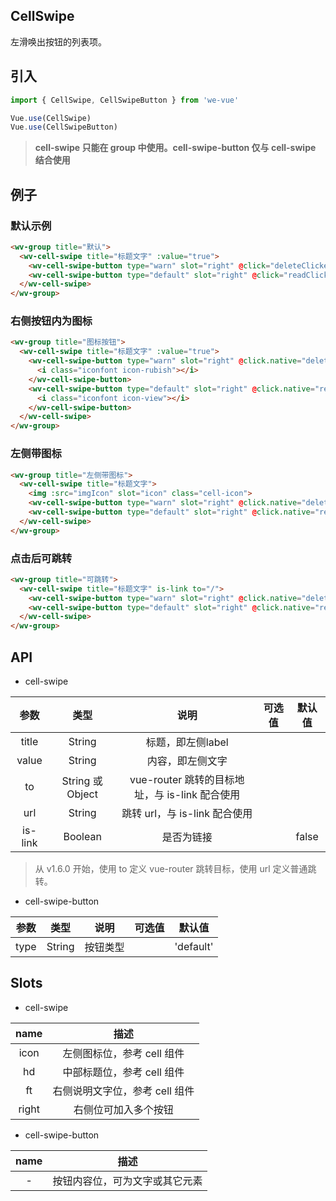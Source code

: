 CellSwipe
---
左滑唤出按钮的列表项。

## 引入

```js
import { CellSwipe, CellSwipeButton } from 'we-vue'

Vue.use(CellSwipe)
Vue.use(CellSwipeButton)
```
> **cell-swipe 只能在 group 中使用。cell-swipe-button 仅与 cell-swipe 结合使用**

## 例子

### 默认示例

```html
<wv-group title="默认">
  <wv-cell-swipe title="标题文字" :value="true">
    <wv-cell-swipe-button type="warn" slot="right" @click="deleteClicked">删除</wv-cell-swipe-button>
    <wv-cell-swipe-button type="default" slot="right" @click="readClicked">查看</wv-cell-swipe-button>
  </wv-cell-swipe>
</wv-group>
```

### 右侧按钮内为图标

```html
<wv-group title="图标按钮">
  <wv-cell-swipe title="标题文字" :value="true">
    <wv-cell-swipe-button type="warn" slot="right" @click.native="deleteClicked">
      <i class="iconfont icon-rubish"></i>
    </wv-cell-swipe-button>
    <wv-cell-swipe-button type="default" slot="right" @click.native="readClicked">
      <i class="iconfont icon-view"></i>
    </wv-cell-swipe-button>
  </wv-cell-swipe>
</wv-group>
```

### 左侧带图标

```html
<wv-group title="左侧带图标">
  <wv-cell-swipe title="标题文字">
    <img :src="imgIcon" slot="icon" class="cell-icon">
    <wv-cell-swipe-button type="warn" slot="right" @click.native="deleteClicked">删除</wv-cell-swipe-button>
    <wv-cell-swipe-button type="default" slot="right" @click.native="readClicked">查看</wv-cell-swipe-button>
  </wv-cell-swipe>
</wv-group>
```

### 点击后可跳转

```html
<wv-group title="可跳转">
  <wv-cell-swipe title="标题文字" is-link to="/">
    <wv-cell-swipe-button type="warn" slot="right" @click.native="deleteClicked">删除</wv-cell-swipe-button>
    <wv-cell-swipe-button type="default" slot="right" @click.native="readClicked">查看</wv-cell-swipe-button>
  </wv-cell-swipe>
</wv-group>
```

## API

- cell-swipe

|   参数   |   类型    |   说明   | 可选值  |  默认值  |
| :----: | :-----: | :----: | :--: | :---: |
| title  | String  |  标题，即左侧label   |      |       |
| value  | String  |  内容，即左侧文字   |      |       |
| to  | String 或 Object  |  vue-router 跳转的目标地址，与 is-link 配合使用   |      |       |
| url  | String  |  跳转 url，与 is-link 配合使用   |      |       |
| is-link | Boolean | 是否为链接 |      | false |

> 从 v1.6.0 开始，使用 to 定义 vue-router 跳转目标，使用 url 定义普通跳转。

- cell-swipe-button

|   参数   |   类型    |   说明   | 可选值  |  默认值  |
| :----: | :-----: | :----: | :--: | :---: |
| type  | String  |  按钮类型   |      |   'default'    |


## Slots

- cell-swipe

|   name   |   描述    |
| :----: | :-----: |
| icon  | 左侧图标位，参考 cell 组件  |
| hd  | 中部标题位，参考 cell 组件  |
| ft  | 右侧说明文字位，参考 cell 组件  |
| right  | 右侧位可加入多个按钮  |

- cell-swipe-button

|   name   |   描述    |
| :----: | :-----: |
| -  | 按钮内容位，可为文字或其它元素  |
